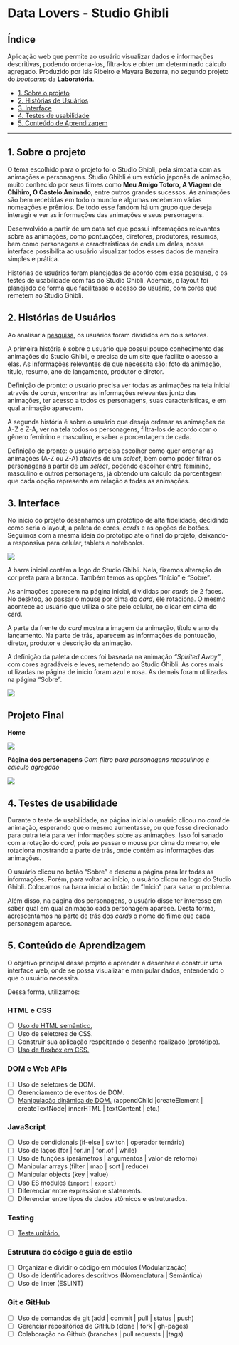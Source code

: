# Data Lovers - Studio Ghibli

## Índice

Aplicação web que permite ao usuário visualizar dados e informações descritivas, podendo ordena-los, filtra-los e obter um determinado cálculo agregado. Produzido por Isis Ribeiro e Mayara Bezerra, no segundo projeto do _bootcamp_ da **Laboratória**.

- [1. Sobre o projeto](#1-sobre-o-projeto)
- [2. Histórias de Usuários](#2-histórias-de-usuários)
- [3. Interface](#3-interface)
- [4. Testes de usabilidade](#4-testes-de-usabilidade)
- [5. Conteúdo de Aprendizagem](#5-conteúdo-de-aprendizagem) 

---

## 1. Sobre o projeto

O tema escolhido para o projeto foi o Studio Ghibli, pela simpatia com as animações e personagens. 
Studio Ghibli é um estúdio japonês de animação, muito conhecido por seus filmes como **Meu Amigo Totoro, A Viagem de Chihiro, O Castelo Animado**, entre outros grandes sucessos. As animações são bem recebidas em todo o mundo e algumas receberam várias nomeações e prêmios. De todo esse fandom há um grupo que deseja interagir e ver as informações das animações e seus personagens.

Desenvolvido a partir de um data set que possui informações relevantes sobre as animações, como pontuações, diretores, produtores, resumos, bem como personagens e características de cada um deles, nossa interface possibilita ao usuário visualizar todos esses dados de maneira simples e prática.

Histórias de usuários foram planejadas de acordo com essa [pesquisa](https://github.com/isisnoron/SAP006-data-lovers/blob/main/src/data/ghibli/README.md), e os testes de usabilidade com fãs do Studio Ghibli. Ademais, o layout foi planejado de forma que facilitasse o acesso do usuário, com cores que remetem ao Studio Ghibli.

## 2. Histórias de Usuários

Ao analisar a [pesquisa](https://github.com/isisnoron/SAP006-data-lovers/blob/main/src/data/ghibli/README.md), os usuários foram divididos em dois setores.

A primeira história é sobre o usuário que possui pouco conhecimento das animações do Studio Ghibli, e precisa de um site que facilite o acesso a elas. As informações relevantes de que necessita são: foto da animação, título, resumo, ano de lançamento, produtor e diretor.

Definição de pronto: o usuário precisa ver todas as animações na tela inicial através de _cards_, encontrar as informações relevantes junto das animações, ter acesso a todos os personagens, suas características, e em qual animação aparecem.

A segunda história é sobre o usuário que deseja ordenar as animações de A-Z e Z-A, ver na tela todos os personagens, filtra-los de acordo com o gênero feminino e masculino, e saber a porcentagem de cada.

Definição de pronto: o usuário precisa escolher como quer ordenar as animações (A-Z ou Z-A) através de um _select_, bem como poder filtrar os personagens a partir de um _select_, podendo escolher entre feminino, masculino e outros personagens, já obtendo um cálculo da porcentagem que cada opção representa em relação a todas as animações. 


## 3. Interface

No início do projeto desenhamos um protótipo de alta fidelidade, decidindo como seria o layout, a paleta de cores, _cards_ e as opções de botões. Seguimos com a mesma ideia do protótipo até o final do projeto, deixando-a responsiva para celular, tablets e notebooks. 
 
<img src="src/img/prototipo2.png">


A barra inicial contém a logo do Studio Ghibli. Nela, fizemos alteração da cor preta para a branca. Também temos as opções “Início” e “Sobre”.

As animações aparecem na página inicial, divididas por _cards_ de 2 faces. No desktop, ao passar o mouse por cima do _card_, ele rotaciona. O mesmo acontece ao usuário que utiliza o site pelo celular, ao clicar em cima do card.

A parte da frente do _card_ mostra a imagem da animação, título e ano de lançamento. Na parte de trás, aparecem as informações de pontuação, diretor, produtor e descrição da animação.

A definição da paleta de cores foi baseada na animação _“Spirited Away”_ , com cores agradáveis e leves, remetendo ao Studio Ghibli. As cores mais utilizadas na página de início foram azul e rosa. As demais foram utilizadas na página “Sobre”.

<img src="src/img/paleta.jpg">


## Projeto Final


**Home**


<img src="src/img/iniciosfooter.gif">





**Página dos personagens** 
_Com filtro para personagens masculinos e cálculo agregado_


<img src="src/img/personagens.png">




## 4. Testes de usabilidade

Durante o teste de usabilidade, na página inicial o usuário clicou no _card_ de animação, esperando que o mesmo aumentasse, ou que fosse direcionado para outra tela para ver informações sobre as animações. Isso foi sanado com a rotação do _card_, pois ao passar o mouse por cima do mesmo, ele rotaciona mostrando a parte de trás, onde contém as informações das animações.

O usuário clicou no botão “Sobre” e desceu a página para ler todas as informações. Porém, para voltar ao início, o usuário clicou na logo do Studio Ghibli. Colocamos na barra inicial o botão de “Início” para sanar o problema. 

Além disso, na página dos personagens, o usuário disse ter interesse em saber qual em qual animação cada personagem aparece. Desta forma, acrescentamos na parte de trás dos _cards_ o nome do filme que cada personagem aparece.


## 5. Conteúdo de Aprendizagem

O objetivo principal desse projeto é aprender a desenhar e construir uma interface web, onde se possa visualizar e manipular dados, entendendo o que o usuário necessita.

Dessa forma, utilizamos:

### HTML e CSS

- [ ] [Uso de HTML semântico.](https://developer.mozilla.org/en-US/docs/Glossary/Semantics#Semantics_in_HTML)
- [ ] Uso de seletores de CSS.
- [ ] Construir sua aplicação respeitando o desenho realizado (protótipo).
- [ ] [Uso de flexbox em CSS.](https://css-tricks.com/snippets/css/a-guide-to-flexbox/)

### DOM e Web APIs

- [ ] Uso de seletores de DOM.
- [ ] Gerenciamento de eventos de DOM.
- [ ] [Manipulação dinâmica de DOM.](https://developer.mozilla.org/pt-BR/docs/DOM/Referencia_do_DOM/Introdu%C3%A7%C3%A3o) (appendChild |createElement | createTextNode| innerHTML | textContent | etc.)

### JavaScript

- [ ] Uso de condicionais (if-else | switch | operador ternário)
- [ ] Uso de laços (for | for..in | for..of | while)
- [ ] Uso de funções (parâmetros | argumentos | valor de retorno)
- [ ] Manipular arrays (filter | map | sort | reduce)
- [ ] Manipular objects (key | value)
- [ ] Uso ES modules ([`import`](https://developer.mozilla.org/en-US/docs/Web/JavaScript/Reference/Statements/import) | [`export`](https://developer.mozilla.org/en-US/docs/Web/JavaScript/Reference/Statements/export))
- [ ] Diferenciar entre expression e statements.
- [ ] Diferenciar entre tipos de dados atômicos e estruturados.

### Testing

- [ ] [Teste unitário.](https://jestjs.io/docs/pt-BR/getting-started)

### Estrutura do código e guia de estilo

- [ ] Organizar e dividir o código em módulos (Modularização)
- [ ] Uso de identificadores descritivos (Nomenclatura | Semântica)
- [ ] Uso de linter (ESLINT)

### Git e GitHub

- [ ] Uso de comandos de git (add | commit | pull | status | push)
- [ ] Gerenciar repositórios de GitHub (clone | fork | gh-pages)
- [ ] Colaboração no Github (branches | pull requests | |tags)
